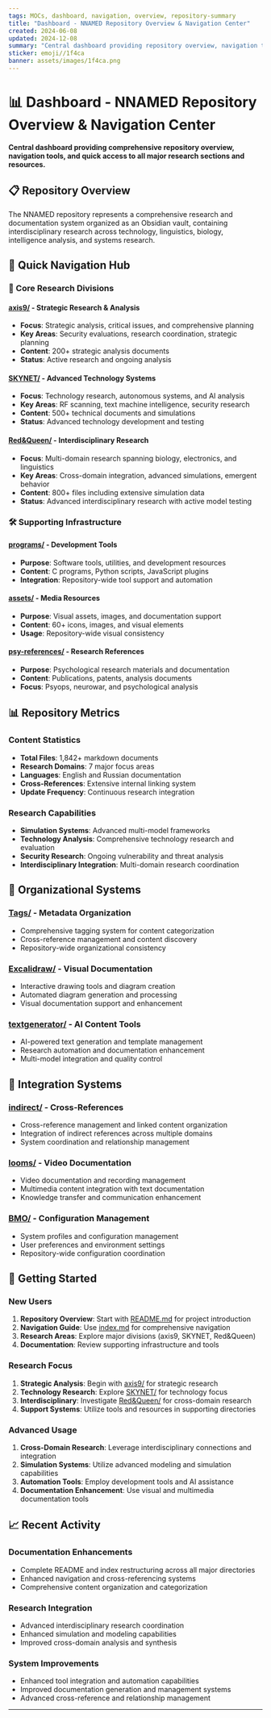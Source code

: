 ```yaml
---
tags: MOCs, dashboard, navigation, overview, repository-summary
title: "Dashboard - NNAMED Repository Overview & Navigation Center"
created: 2024-06-08
updated: 2024-12-08
summary: "Central dashboard providing repository overview, navigation tools, and quick access to major sections"
sticker: emoji//1f4ca
banner: assets/images/1f4ca.png
---
```


# 📊 Dashboard - NNAMED Repository Overview & Navigation Center

**Central dashboard providing comprehensive repository overview, navigation tools, and quick access to all major research sections and resources.**

## 📋 Repository Overview

The NNAMED repository represents a comprehensive research and documentation system organized as an Obsidian vault, containing interdisciplinary research across technology, linguistics, biology, intelligence analysis, and systems research.

## 🎯 Quick Navigation Hub

### 🔬 Core Research Divisions

#### **[axis9/](axis9/axis9.md)** - Strategic Research & Analysis
- **Focus**: Strategic analysis, critical issues, and comprehensive planning
- **Key Areas**: Security evaluations, research coordination, strategic planning
- **Content**: 200+ strategic analysis documents
- **Status**: Active research and ongoing analysis

#### **[SKYNET/](SKYNET/SKYNET.md)** - Advanced Technology Systems
- **Focus**: Technology research, autonomous systems, and AI analysis
- **Key Areas**: RF scanning, text machine intelligence, security research
- **Content**: 500+ technical documents and simulations
- **Status**: Advanced technology development and testing

#### **[Red&Queen/](Red&Queen/Red&Queen.md)** - Interdisciplinary Research
- **Focus**: Multi-domain research spanning biology, electronics, and linguistics
- **Key Areas**: Cross-domain integration, advanced simulations, emergent behavior
- **Content**: 800+ files including extensive simulation data
- **Status**: Advanced interdisciplinary research with active model testing

### 🛠️ Supporting Infrastructure

#### **[programs/](programs/programs.md)** - Development Tools
- **Purpose**: Software tools, utilities, and development resources
- **Content**: C programs, Python scripts, JavaScript plugins
- **Integration**: Repository-wide tool support and automation

#### **[assets/](assets/assets.md)** - Media Resources
- **Purpose**: Visual assets, images, and documentation support
- **Content**: 60+ icons, images, and visual elements
- **Usage**: Repository-wide visual consistency

#### **[psy-references/](psy-references/psy-references.md)** - Research References
- **Purpose**: Psychological research materials and documentation
- **Content**: Publications, patents, analysis documents
- **Focus**: Psyops, neurowar, and psychological analysis

## 📊 Repository Metrics

### Content Statistics
- **Total Files**: 1,842+ markdown documents
- **Research Domains**: 7 major focus areas
- **Languages**: English and Russian documentation
- **Cross-References**: Extensive internal linking system
- **Update Frequency**: Continuous research integration

### Research Capabilities
- **Simulation Systems**: Advanced multi-model frameworks
- **Technology Analysis**: Comprehensive technology research and evaluation
- **Security Research**: Ongoing vulnerability and threat analysis
- **Interdisciplinary Integration**: Multi-domain research coordination

## 🎨 Organizational Systems

### **[Tags/](Tags/Tags.md)** - Metadata Organization
- Comprehensive tagging system for content categorization
- Cross-reference management and content discovery
- Repository-wide organizational consistency

### **[Excalidraw/](Excalidraw/Excalidraw.md)** - Visual Documentation
- Interactive drawing tools and diagram creation
- Automated diagram generation and processing
- Visual documentation support and enhancement

### **[textgenerator/](textgenerator/textgenerator.md)** - AI Content Tools
- AI-powered text generation and template management
- Research automation and documentation enhancement
- Multi-model integration and quality control

## 🔗 Integration Systems

### **[indirect/](indirect/indirect.md)** - Cross-References
- Cross-reference management and linked content organization
- Integration of indirect references across multiple domains
- System coordination and relationship management

### **[looms/](looms/looms.md)** - Video Documentation
- Video documentation and recording management
- Multimedia content integration with text documentation
- Knowledge transfer and communication enhancement

### **[BMO/](BMO/README.md)** - Configuration Management
- System profiles and configuration management
- User preferences and environment settings
- Repository-wide configuration coordination

## 🚀 Getting Started

### New Users
1. **Repository Overview**: Start with [README.md](README.md) for project introduction
2. **Navigation Guide**: Use [index.md](index.md) for comprehensive navigation
3. **Research Areas**: Explore major divisions (axis9, SKYNET, Red&Queen)
4. **Documentation**: Review supporting infrastructure and tools

### Research Focus
1. **Strategic Analysis**: Begin with [axis9/](axis9/axis9.md) for strategic research
2. **Technology Research**: Explore [SKYNET/](SKYNET/SKYNET.md) for technology focus
3. **Interdisciplinary**: Investigate [Red&Queen/](Red&Queen/Red&Queen.md) for cross-domain research
4. **Support Systems**: Utilize tools and resources in supporting directories

### Advanced Usage
1. **Cross-Domain Research**: Leverage interdisciplinary connections and integration
2. **Simulation Systems**: Utilize advanced modeling and simulation capabilities
3. **Automation Tools**: Employ development tools and AI assistance
4. **Documentation Enhancement**: Use visual and multimedia documentation tools

## 📈 Recent Activity

### Documentation Enhancements
- Complete README and index restructuring across all major directories
- Enhanced navigation and cross-referencing systems
- Comprehensive content organization and categorization

### Research Integration
- Advanced interdisciplinary research coordination
- Enhanced simulation and modeling capabilities
- Improved cross-domain analysis and synthesis

### System Improvements
- Enhanced tool integration and automation capabilities
- Improved documentation generation and management systems
- Advanced cross-reference and relationship management

---

```folder-index-content
```